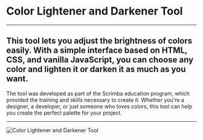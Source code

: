 # Color Lightener and Darkener Tool

---

## This tool lets you adjust the brightness of colors easily. With a simple interface based on HTML, CSS, and vanilla JavaScript, you can choose any color and lighten it or darken it as much as you want.

The tool was developed as part of the Scrimba education program, which provided the training and skills necessary to create it. Whether you're a designer, a developer, or just someone who loves colors, this tool can help you create the perfect palette for your project.

---


![Color Lightener and Darkener Tool](https://user-images.githubusercontent.com/108270415/231294034-eaaa418e-2b6d-48b4-a83d-c248d7a9d119.png)
